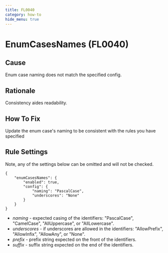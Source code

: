 ```yaml
---
title: FL0040
category: how-to
hide_menu: true
---
```


# EnumCasesNames (FL0040)

## Cause

Enum case naming does not match the specified config.

## Rationale

Consistency aides readability.

## How To Fix

Update the enum case's naming to be consistent with the rules you have specified

## Rule Settings

Note, any of the settings below can be omitted and will not be checked.

    {
        "enumCasesNames": {
            "enabled": true,
            "config": {
                "naming": "PascalCase",
                "underscores": "None"
            }
        }
    }

* *naming* - expected casing of the identifiers: "PascalCase", "CamelCase", "AllUppercase", or "AllLowercase".
* *underscores* - if underscores are allowed in the identifiers: "AllowPrefix", "AllowInfix", "AllowAny", or "None".
* *prefix* - prefix string expected on the front of the identifiers.
* *suffix* - suffix string expected on the end of the identifiers.
